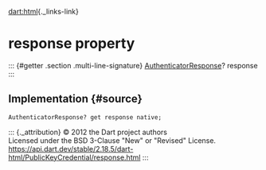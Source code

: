 [dart:html](../../dart-html/dart-html-library){._links-link}

response property
=================

::: {#getter .section .multi-line-signature}
[AuthenticatorResponse](../authenticatorresponse-class)? response
:::

Implementation {#source}
--------------

``` {.language-dart data-language="dart"}
AuthenticatorResponse? get response native;
```

::: {._attribution}
© 2012 the Dart project authors\
Licensed under the BSD 3-Clause \"New\" or \"Revised\" License.\
<https://api.dart.dev/stable/2.18.5/dart-html/PublicKeyCredential/response.html>
:::
